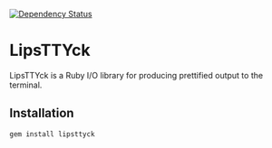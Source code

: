 [![Dependency Status](https://gemnasium.com/RogWilco/LipsTTYck.png)](https://gemnasium.com/RogWilco/LipsTTYck)

# LipsTTYck

LipsTTYck is a Ruby I/O library for producing prettified output to the terminal.

## Installation

    gem install lipsttyck
